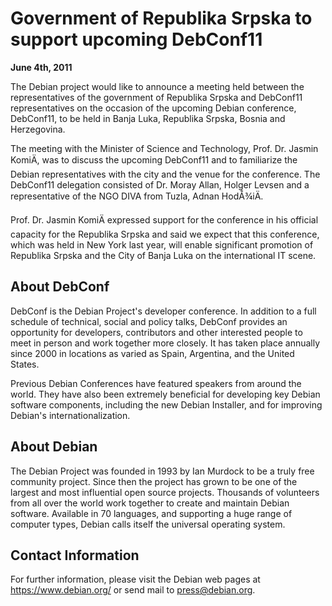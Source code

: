 
Government of Republika Srpska to support upcoming DebConf11
============================================================


**June 4th, 2011**


The Debian project would like to announce a meeting held between the
representatives of the government of Republika Srpska and DebConf11 representatives on the
occasion of the upcoming Debian conference, DebConf11, to be held in Banja
Luka, Republika Srpska, Bosnia and Herzegovina.


The meeting with the Minister of Science and Technology, Prof. Dr. Jasmin
KomiÄ, was to discuss the upcoming DebConf11 and to familiarize the Debian
representatives with the city and the venue for the conference. The
DebConf11 delegation consisted of Dr. Moray Allan, Holger Levsen and a
representative of the NGO DIVA from Tuzla, Adnan HodÅ¾iÄ.



Prof. Dr. Jasmin KomiÄ expressed support for the conference in his official
capacity for the Republika Srpska and said we expect that this
conference, which was held in New York last year, will enable significant
promotion of Republika Srpska and the City of Banja Luka on the
international IT scene.


About DebConf
-------------


DebConf is the Debian Project's developer conference. In addition to a
full schedule of technical, social and policy talks, DebConf provides an
opportunity for developers, contributors and other interested people to
meet in person and work together more closely. It has taken place annually
since 2000 in locations as varied as Spain, Argentina, and the United
States.


Previous Debian Conferences have featured speakers from around the
world. They have also been extremely beneficial for developing key Debian
software components, including the new Debian Installer, and for improving
Debian's internationalization.


About Debian
------------



The Debian Project was founded in 1993 by Ian Murdock to be a truly
free community project. Since then the project has grown to be one of
the largest and most influential open source projects. Thousands of
volunteers from all over the world work together to create and
maintain Debian software. Available in 70 languages, and
supporting a huge range of computer types, Debian calls itself the
universal operating system.



Contact Information
-------------------


For further information, please visit the Debian web pages at
<https://www.debian.org/> or send mail to
<press@debian.org>.



